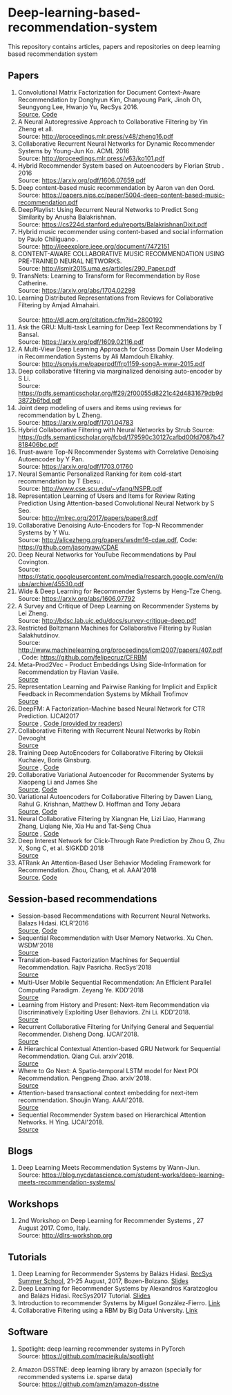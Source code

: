 # Deep-learning-based-recommendation-system
This repository contains articles,  papers and repositories on deep learning based recommendation system
## Papers
1. Convolutional Matrix Factorization for Document Context-Aware Recommendation by Donghyun Kim, Chanyoung Park, Jinoh Oh, Seungyong Lee, Hwanjo Yu, RecSys 2016.<br>
[Source](http://dm.postech.ac.kr/~cartopy/ConvMF/), [Code](https://github.com/cartopy/ConvMF)
2. A Neural Autoregressive Approach to Collaborative Filtering by Yin Zheng et all.<br>
Source: http://proceedings.mlr.press/v48/zheng16.pdf
3. Collaborative Recurrent Neural Networks for Dynamic Recommender Systems by Young-Jun Ko. ACML 2016 <br>
Source: http://proceedings.mlr.press/v63/ko101.pdf
4. Hybrid Recommender System based on Autoencoders by Florian Strub . 2016 <br>
Source: https://arxiv.org/pdf/1606.07659.pdf
5. Deep content-based music recommendation by Aaron van den Oord. <br>
Source: https://papers.nips.cc/paper/5004-deep-content-based-music-recommendation.pdf
6. DeepPlaylist: Using Recurrent Neural Networks to Predict Song Similarity by Anusha Balakrishnan. <br>
Source: https://cs224d.stanford.edu/reports/BalakrishnanDixit.pdf
7.  Hybrid music recommender using content-based and social information by  Paulo Chiliguano .<br>
Source: http://ieeexplore.ieee.org/document/7472151
8. CONTENT-AWARE COLLABORATIVE MUSIC RECOMMENDATION USING PRE-TRAINED NEURAL NETWORKS. <br>
Source: http://ismir2015.uma.es/articles/290_Paper.pdf
9.  TransNets: Learning to Transform for Recommendation  by Rose Catherine. <br>
Source: https://arxiv.org/abs/1704.02298 
10. Learning Distributed Representations from Reviews for Collaborative Filtering by  	Amjad Almahairi. <br> 	
Source: http://dl.acm.org/citation.cfm?id=2800192
11. Ask the GRU: Multi-task Learning for Deep Text Recommendations by T Bansal. <br> 
Source: https://arxiv.org/pdf/1609.02116.pdf
12.   A Multi-View Deep Learning Approach for Cross Domain User Modeling in Recommendation Systems by Ali Mamdouh Elkahky.<br>
Source: http://sonyis.me/paperpdf/frp1159-songA-www-2015.pdf
13. Deep collaborative filtering via marginalized denoising auto-encoder by S Li.<br>
Source: https://pdfs.semanticscholar.org/ff29/2f00055d8221c42d4831679db9d3872b6fbd.pdf
14. Joint deep modeling of users and items using reviews for recommendation by L Zheng. <br>
Source: https://arxiv.org/pdf/1701.04783
15. Hybrid Collaborative Filtering with Neural Networks by Strub 
Source: https://pdfs.semanticscholar.org/fcbd/179590c30127cafbd00fd7087b47818406bc.pdf
16. Trust-aware Top-N Recommender Systems with Correlative Denoising Autoencoder by Y Pan. <br> 
Source: https://arxiv.org/pdf/1703.01760
17. Neural Semantic Personalized Ranking for item cold-start recommendation by T Ebesu . <br>
Source: http://www.cse.scu.edu/~yfang/NSPR.pdf
18. Representation Learning of Users and Items for Review Rating Prediction Using Attention-based Convolutional Neural Network by S Seo. <br> 
Source: http://mlrec.org/2017/papers/paper8.pdf
19. Collaborative Denoising Auto-Encoders for Top-N Recommender Systems by Y Wu. <br>
Source: http://alicezheng.org/papers/wsdm16-cdae.pdf, Code: https://github.com/jasonyaw/CDAE
20. Deep Neural Networks for YouTube Recommendations by Paul Covington. <br> 
Source: https://static.googleusercontent.com/media/research.google.com/en//pubs/archive/45530.pdf
21. Wide & Deep Learning for Recommender Systems by Heng-Tze Cheng.<br>
Source: https://arxiv.org/abs/1606.07792
22. A Survey and Critique of Deep Learning on Recommender Systems by Lei Zheng.<br> 
Source: http://bdsc.lab.uic.edu/docs/survey-critique-deep.pdf
23. Restricted Boltzmann Machines for Collaborative Filtering by Ruslan Salakhutdinov. <br>
Source: http://www.machinelearning.org/proceedings/icml2007/papers/407.pdf , Code: https://github.com/felipecruz/CFRBM
24. Meta-Prod2Vec - Product Embeddings Using Side-Information for Recommendation by Flavian Vasile. <br>
[Source](https://arxiv.org/pdf/1607.07326.pdf)
25.  Representation Learning and Pairwise Ranking for Implicit and Explicit Feedback in Recommendation Systems by Mikhail Trofimov <br>
[Source](https://arxiv.org/abs/1705.00105)
26. DeepFM: A Factorization-Machine based Neural Network for CTR Prediction. IJCAI2017 <br> [Source](https://arxiv.org/abs/1703.04247) , [Code (provided by readers)](https://github.com/Leavingseason/OpenLearning4DeepRecsys)
27. Collaborative Filtering with Recurrent Neural Networks by Robin Devooght <br> [Source](https://arxiv.org/pdf/1608.07400.pdf)
28. Training Deep AutoEncoders for Collaborative Filtering by Oleksii Kuchaiev, Boris Ginsburg. <br> [Source](https://arxiv.org/abs/1708.01715) , [Code](https://github.com/NVIDIA/DeepRecommender)
29. Collaborative Variational Autoencoder for Recommender Systems by Xiaopeng Li and James She <br> [Source](http://eelxpeng.github.io/assets/paper/Collaborative_Variational_Autoencoder.pdf), [Code](https://github.com/eelxpeng/CollaborativeVAE)
30. Variational Autoencoders for Collaborative Filtering by Dawen Liang, Rahul G. Krishnan, Matthew D. Hoffman and Tony Jebara <br> [Source](https://arxiv.org/pdf/1802.05814.pdf), [Code](https://github.com/dawenl/vae_cf)
31. Neural Collaborative Filtering by Xiangnan He, Lizi Liao, Hanwang Zhang, Liqiang Nie, Xia Hu and Tat-Seng Chua <br> [Source](https://arxiv.org/abs/1708.05031) , [Code](https://github.com/hexiangnan/neural_collaborative_filtering)
 32. Deep Interest Network for Click-Through Rate Prediction by Zhou G, Zhu X, Song C, et al. SIGKDD 2018 <br> [Source](https://arxiv.org/pdf/1706.06978.pdf)
 33. ATRank An Attention-Based User Behavior Modeling Framework for Recommendation. Zhou, Chang, et al. AAAI‘2018 <br> [Source](https://arxiv.org/pdf/1711.06632.pdf), [Code](https://github.com/jinze1994/ATRank)
 
 ## Session-based recommendations
 - Session-based Recommendations with Recurrent Neural Networks. Balazs Hidasi. ICLR'2016 <br> [Source](https://arxiv.org/pdf/1511.06939.pdf), [Code](https://github.com/hidasib/GRU4Rec)
- Sequential Recommendation with User Memory Networks. Xu Chen. WSDM'2018 <br> [Source](http://delivery.acm.org/10.1145/3160000/3159668/p108-chen.pdf?ip=202.114.121.196&id=3159668&acc=ACTIVE%20SERVICE&key=BF85BBA5741FDC6E%2E4977B3C8BBB4AEC7%2E4D4702B0C3E38B35%2E4D4702B0C3E38B35&__acm__=1543762780_754527df140c3ba87251e6791e1e7a54)
- Translation-based Factorization Machines for Sequential Recommendation. Rajiv Pasricha. RecSys'2018 <br> [Source](http://delivery.acm.org/10.1145/3250000/3240356/p63-pasricha.pdf?ip=202.114.121.196&id=3240356&acc=ACTIVE%20SERVICE&key=BF85BBA5741FDC6E%2E4977B3C8BBB4AEC7%2E4D4702B0C3E38B35%2E4D4702B0C3E38B35&__acm__=1543762950_bca83c52a659de663600cd584aa02897)
- Multi-User Mobile Sequential Recommendation: An Eﬀicient Parallel Computing Paradigm. Zeyang Ye. KDD'2018 <br> [Source](http://delivery.acm.org/10.1145/3230000/3220111/p2624-ye.pdf?ip=202.114.121.196&id=3220111&acc=ACTIVE%20SERVICE&key=BF85BBA5741FDC6E%2E4977B3C8BBB4AEC7%2E4D4702B0C3E38B35%2E4D4702B0C3E38B35&__acm__=1543763031_27ca10632d3ecc2db9e354fef6d8be63)
- Learning from History and Present: Next-item Recommendation via Discriminatively Exploiting User Behaviors. Zhi Li. KDD'2018. <br> [Source](http://delivery.acm.org/10.1145/3230000/3220014/p1734-li.pdf?ip=202.114.121.196&id=3220014&acc=ACTIVE%20SERVICE&key=BF85BBA5741FDC6E%2E4977B3C8BBB4AEC7%2E4D4702B0C3E38B35%2E4D4702B0C3E38B35&__acm__=1543763128_c1de03391c9dfb13241592e917228e11)
- Recurrent Collaborative Filtering for Unifying General and Sequential Recommender. Disheng Dong. IJCAI'2018. <br> [Source](https://www.ijcai.org/proceedings/2018/0465.pdf)
- A Hierarchical Contextual Attention-based GRU Network for Sequential Recommendation. Qiang Cui. arxiv'2018. <br> [Source](https://arxiv.org/pdf/1711.05114.pdf)
- Where to Go Next: A Spatio-temporal LSTM model for Next POI Recommendation. Pengpeng Zhao. arxiv'2018. <br> [Source](https://arxiv.org/abs/1806.06671v1)
- Attention-based transactional context embedding for next-item recommendation. Shoujin Wang. AAAI'2018. <br> [Source](http://203.170.84.89/~idawis33/DataScienceLab/publication/AAAI18-Wang.pdf)
- Sequential Recommender System based on Hierarchical Attention Networks. H Ying. IJCAI'2018. <br> [Source](https://opus.lib.uts.edu.au/bitstream/10453/126040/1/ijcai2018_Yin.pdf)



## Blogs
1. Deep Learning Meets Recommendation Systems by Wann-Jiun. <br>
Source: https://blog.nycdatascience.com/student-works/deep-learning-meets-recommendation-systems/

## Workshops 
1. 2nd Workshop on Deep Learning for Recommender Systems , 27 August 2017. Como, Italy.<br> 
Source: http://dlrs-workshop.org

## Tutorials
1. Deep Learning for Recommender Systems by Balázs Hidasi. [RecSys Summer School](http://pro.unibz.it/projects/schoolrecsys17/program.html), 21-25 August, 2017, Bozen-Bolzano. [Slides](https://www.slideshare.net/balazshidasi/deep-learning-in-recommender-systems-recsys-summer-school-2017)
2. Deep Learning for Recommender Systems by Alexandros	Karatzoglou and Balázs	Hidasi. RecSys2017 Tutorial. [Slides](https://www.slideshare.net/kerveros99/deep-learning-for-recommender-systems-recsys2017-tutorial)
3. Introduction to recommender Systems by Miguel González-Fierro. [Link](https://github.com/miguelgfierro/sciblog_support/blob/master/Intro_to_Recommendation_Systems/Intro_Recommender.ipynb)
4. Collaborative Filtering using a RBM by Big Data University. [Link](https://github.com/santipuch590/deeplearning-tf/blob/master/dl_tf_BDU/4.RBM/ML0120EN-4.2-Review-CollaborativeFilteringwithRBM.ipynb)

## Software
1. Spotlight: deep learning recommender systems in PyTorch <br>
Source: https://github.com/maciejkula/spotlight

2. Amazon DSSTNE: deep learning library by amazon (specially for recommended systems i.e. sparse data) <br>
Source: https://github.com/amzn/amazon-dsstne
